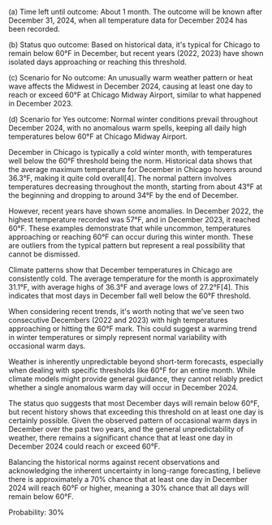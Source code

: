 (a) Time left until outcome: About 1 month. The outcome will be known after December 31, 2024, when all temperature data for December 2024 has been recorded.

(b) Status quo outcome: Based on historical data, it's typical for Chicago to remain below 60°F in December, but recent years (2022, 2023) have shown isolated days approaching or reaching this threshold.

(c) Scenario for No outcome: An unusually warm weather pattern or heat wave affects the Midwest in December 2024, causing at least one day to reach or exceed 60°F at Chicago Midway Airport, similar to what happened in December 2023.

(d) Scenario for Yes outcome: Normal winter conditions prevail throughout December 2024, with no anomalous warm spells, keeping all daily high temperatures below 60°F at Chicago Midway Airport.

December in Chicago is typically a cold winter month, with temperatures well below the 60°F threshold being the norm. Historical data shows that the average maximum temperature for December in Chicago hovers around 36.3°F, making it quite cold overall[4]. The normal pattern involves temperatures decreasing throughout the month, starting from about 43°F at the beginning and dropping to around 34°F by the end of December.

However, recent years have shown some anomalies. In December 2022, the highest temperature recorded was 57°F, and in December 2023, it reached 60°F. These examples demonstrate that while uncommon, temperatures approaching or reaching 60°F can occur during this winter month. These are outliers from the typical pattern but represent a real possibility that cannot be dismissed.

Climate patterns show that December temperatures in Chicago are consistently cold. The average temperature for the month is approximately 31.1°F, with average highs of 36.3°F and average lows of 27.2°F[4]. This indicates that most days in December fall well below the 60°F threshold.

When considering recent trends, it's worth noting that we've seen two consecutive Decembers (2022 and 2023) with high temperatures approaching or hitting the 60°F mark. This could suggest a warming trend in winter temperatures or simply represent normal variability with occasional warm days.

Weather is inherently unpredictable beyond short-term forecasts, especially when dealing with specific thresholds like 60°F for an entire month. While climate models might provide general guidance, they cannot reliably predict whether a single anomalous warm day will occur in December 2024.

The status quo suggests that most December days will remain below 60°F, but recent history shows that exceeding this threshold on at least one day is certainly possible. Given the observed pattern of occasional warm days in December over the past two years, and the general unpredictability of weather, there remains a significant chance that at least one day in December 2024 could reach or exceed 60°F.

Balancing the historical norms against recent observations and acknowledging the inherent uncertainty in long-range forecasting, I believe there is approximately a 70% chance that at least one day in December 2024 will reach 60°F or higher, meaning a 30% chance that all days will remain below 60°F.

Probability: 30%